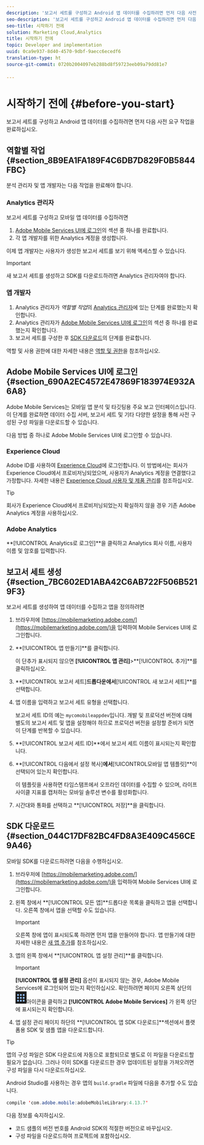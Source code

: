 ```yaml
---
description: '보고서 세트를 구성하고 Android 앱 데이터를 수집하려면 먼저 다음 사전 요구 작업을 완료하십시오. '
seo-description: '보고서 세트를 구성하고 Android 앱 데이터를 수집하려면 먼저 다음 사전 요구 작업을 완료하십시오. '
seo-title: 시작하기 전에
solution: Marketing Cloud,Analytics
title: 시작하기 전에
topic: Developer and implementation
uuid: 0ca9e937-8d40-4570-9dbf-9aecc6ecedf6
translation-type: ht
source-git-commit: 0720b2004097eb288bd8f59723eeb09a79dd81e7

---
```



# 시작하기 전에 {#before-you-start}

보고서 세트를 구성하고 Android 앱 데이터를 수집하려면 먼저 다음 사전 요구 작업을 완료하십시오.

## 역할별 작업 {#section_8B9EA1FA189F4C6DB7D829F0B5844FBC}

분석 관리자 및 앱 개발자는 다음 작업을 완료해야 합니다.

### Analytics 관리자

보고서 세트를 구성하고 모바일 앱 데이터를 수집하려면

1. [Adobe Mobile Services UI에 로그인](../getting-started/requirements.md#section_690A2EC4572E47869F183974E932A6A8)의 섹션 중 하나를 완료합니다.
1. 각 앱 개발자를 위한 Analytics 계정을 생성합니다.

이제 앱 개발자는 사용자가 생성한 보고서 세트를 보기 위해 액세스할 수 있습니다.

>[!IMPORTANT]
>
>새 보고서 세트를 생성하고 SDK를 다운로드하려면 Analytics 관리자여야 합니다.

### 앱 개발자

1. Analytics 관리자가 *역할별 작업*&#x200B;의 [Analytics 관리자](../getting-started/requirements.md#section_8B9EA1FA189F4C6DB7D829F0B5844FBC)에 있는 단계를 완료했는지 확인합니다.
1. Analytics 관리자가 [Adobe Mobile Services UI에 로그인](../getting-started/requirements.md#section_690A2EC4572E47869F183974E932A6A8)의 섹션 중 하나를 완료했는지 확인합니다.
1. 보고서 세트를 구성한 후 [SDK 다운로드](../getting-started/requirements.md#section_044C17DF82BC4FD8A3E409C456CE9A46)의 단계를 완료합니다.

역할 및 사용 권한에 대한 자세한 내용은 [역할 및 권한](/help/using/gs/c-mob-roles-and-permissions.md)을 참조하십시오.

## Adobe Mobile Services UI에 로그인 {#section_690A2EC4572E47869F183974E932A6A8}

Adobe Mobile Services는 모바일 앱 분석 및 타깃팅용 주요 보고 인터페이스입니다. 이 단계를 완료하면 데이터 수집 서버, 보고서 세트 및 기타 다양한 설정을 통해 사전 구성된 구성 파일을 다운로드할 수 있습니다.

다음 방법 중 하나로 Adobe Mobile Services UI에 로그인할 수 있습니다.

### Experience Cloud

Adobe ID를 사용하여 [Experience Cloud](https://marketing.adobe.com)에 로그인합니다. 이 방법에서는 회사가 Experience Cloud에서 프로비저닝되었으며, 사용자가 Analytics 계정을 연결했다고 가정합니다. 자세한 내용은 [Experience Cloud 사용자 및 제품 관리](https://docs.adobe.com/content/help/ko-KR/core-services/interface/manage-users-and-products/admin-getting-started.html)를 참조하십시오.

>[!TIP]
>
>회사가 Experience Cloud에서 프로비저닝되었는지 확실하지 않을 경우 기존 Adobe Analytics 계정을 사용하십시오.

### Adobe Analytics

**[!UICONTROL Analytics로 로그인]**을 클릭하고 Analytics 회사 이름, 사용자 이름 및 암호를 입력합니다.

## 보고서 세트 생성 {#section_7BC602ED1ABA42C6AB722F506B5219F3}

보고서 세트를 생성하여 앱 데이터를 수집하고 앱을 정의하려면

1. 브라우저에 [https://mobilemarketing.adobe.com/](https://mobilemarketing.adobe.com/)을 입력하여 Mobile Services UI에 로그인합니다.
1. **[!UICONTROL 앱 만들기]**를 클릭합니다.

   이 단추가 표시되지 않으면 **[!UICONTROL 앱 관리]**>**[!UICONTROL &#x200B;추가]**를 클릭하십시오.

1. **[!UICONTROL 보고서 세트]**드롭다운에서**[!UICONTROL &#x200B;새 보고서 세트]**를 선택합니다.

1. 앱 이름을 입력하고 보고서 세트 유형을 선택합니다.

   보고서 세트 ID의 예는 `mycomobileappdev`입니다. 개발 및 프로덕션 버전에 대해 별도의 보고서 세트 및 앱을 설정해야 하므로 프로덕션 버전을 설정할 준비가 되면 이 단계를 반복할 수 있습니다.
1. **[!UICONTROL 보고서 세트 ID]**에서 보고서 세트 이름이 표시되는지 확인합니다.
1. **[!UICONTROL 다음에서 설정 복사]**에서**[!UICONTROL &#x200B;모바일 앱 템플릿]**이 선택되어 있는지 확인합니다.

   이 템플릿을 사용하면 타임스탬프에서 오프라인 데이터를 수집할 수 있으며, 라이프사이클 지표를 캡처하는 모바일 솔루션 변수를 활성화합니다.

1. 시간대와 통화를 선택하고 **[!UICONTROL 저장]**을 클릭합니다.

## SDK 다운로드 {#section_044C17DF82BC4FD8A3E409C456CE9A46}

모바일 SDK를 다운로드하려면 다음을 수행하십시오.

1. 브라우저에 [https://mobilemarketing.adobe.com/](https://mobilemarketing.adobe.com/)을 입력하여 Mobile Services UI에 로그인합니다.
1. 왼쪽 창에서 **[!UICONTROL 모든 앱]**드롭다운 목록을 클릭하고 앱을 선택합니다.
오른쪽 창에서 앱을 선택할 수도 있습니다.

   >[!IMPORTANT]
   >
   >오른쪽 창에 앱이 표시되도록 하려면 먼저 앱을 만들어야 합니다. 앱 만들기에 대한 자세한 내용은 [새 앱 추가](https://docs.adobe.com/content/help/ko-KR/mobile-services/using/manage-apps-ug/t-new-app.html)를 참조하십시오.

1. 앱의 왼쪽 창에서 **[!UICONTROL 앱 설정 관리]**를 클릭합니다.

   >[!IMPORTANT]
   >
   >**[!UICONTROL 앱 설정 관리]** 옵션이 표시되지 않는 경우, Adobe Mobile Services에 로그인되어 있는지 확인하십시오. 확인하려면 페이지 오른쪽 상단의![솔루션 전환기](assets/solution-switcher.png)아이콘을 클릭하고 **[!UICONTROL  Adobe Mobile Services]** 가 왼쪽 상단에 표시되는지 확인합니다.

1. 앱 설정 관리 페이지 하단의 **[!UICONTROL 앱 SDK 다운로드]**섹션에서 플랫폼용 SDK 및 샘플 앱을 다운로드합니다.

>[!TIP]
>
>앱의 구성 파일은 SDK 다운로드에 자동으로 포함되므로 별도로 이 파일을 다운로드할 필요가 없습니다. 그러나 이미 SDK를 다운로드한 경우 업데이트된 설정을 가져오려면 구성 파일을 다시 다운로드하십시오.

Android Studio를 사용하는 경우 앱의 `build.gradle` 파일에 다음을 추가할 수도 있습니다.

```java
compile 'com.adobe.mobile:adobeMobileLibrary:4.13.7'
```

다음 정보를 숙지하십시오.

* 코드 샘플의 버전 번호를 Android SDK의 적절한 버전으로 바꾸십시오.
* 구성 파일을 다운로드하여 프로젝트에 포함하십시오.
